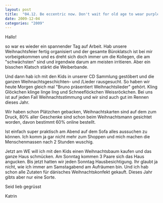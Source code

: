 ```yaml
---
layout: post
title:  "04.12. Be eccentric now. Don't wait for old age to wear purple."
date: 2009-12-04
categories: "2009"
---
```

Hallo!


so war es wieder ein spannender Tag auf Arbeit. Hab unsere Weihnachtsfeier fertig organisiert und der gesamte Büroklatsch ist bei mir vorbeigekommen und es dreht sich doch immer um die Kollegen, die am "schwächsten" sind und irgendwie darum am meisten irritieren. Aber ein bisschen Klatsch stärkt die Weiberbande.



Und dann hab ich mit den Kids in unserer CD Sammlung gestöbert und die ganzen Weihnachtsgeschichten- und /Lieder rausgesucht. So haben wir heute Morgen gleich mal "Bruno präsentiert Weihnachtslieder" gehört. Kling Glöckchen klinge linge ling und Schneeflöckchen Weissröckchen. Bei uns ist auf jeden Fall Weihnachtsstimmung und wir sind auch gut im Rennen dieses Jahr. 



Wir haben schon Plätzchen gebacken, Weihnachtskarten sind auf dem zum Druck, 80% aller Geschenke sind schon beim Weihnachtsmann gesichtet worden, davon bestimmt 60% online bestellt. 

Ist einfach super praktisch am Abend auf dem Sofa alles aussuchen zu können. Ich komm ja gar nicht mehr zum Shoppen und mich machen die Menschenmassen nach 2 Stunden wuschig. 



Jetzt am WE will ich mit den Kids einen Weihnachtsbaum kaufen und das ganze Haus schmücken. Am Sonntag kommen 3 Paare sich das Haus angucken. Bis jetzt hatten wir jeden Sonntag Hausbesichtigung. Ihr glaubt ja nicht, wie ich immer am Samstagabend am Aufräumen bin. Und ich hab schon alle Zutaten für dänisches Weihnachtskonfekt gekauft. Dieses Jahr gibts aber nur eine Sorte.



Seid lieb gegrüsst

Katrin

